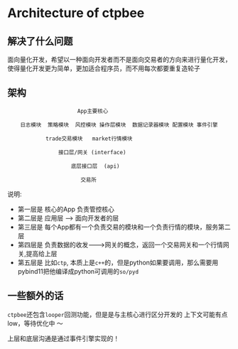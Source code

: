 # Architecture of ctpbee


## 解决了什么问题 

面向量化开发，希望以一种面向开发者而不是面向交易者的方向来进行量化开发，
使得量化开发更为简单，更加适合程序员，而不用每次都要重复造轮子 


## 架构

                          App主要核心

        日志模块  策略模块  风控模块 操作层模块  数据记录器模块 配置模块 事件引擎
    
                trade交易模块   market行情模块
                
                    接口层/网关 (interface)
                        
                        底层接口层  (api)
         
                           交易所
                        
                        
                        
说明:
 - 第一层是 核心的App 负责管控核心 
 - 第二层是 应用层 --> 面向开发者的层 
 - 第三层是 每个App都有一个负责交易的模块和一个负责行情的模块，服务第二层
 - 第四层是 负责数据的收发--->网关的概念，返回一个交易网关和一个行情网关,提高给上层
 - 第五层是 比如`ctp`, 本质上是`c++`的，但是python如果要调用，那么需要用pybind11把他编译成python可调用的`so/pyd`
 


## 一些额外的话
`ctpbee`还包含`looper`回测功能，但是是与主核心进行区分开发的 
上下文可能有点low，等待优化中 ～

上层和底层沟通是通过事件引擎实现的！

 
 